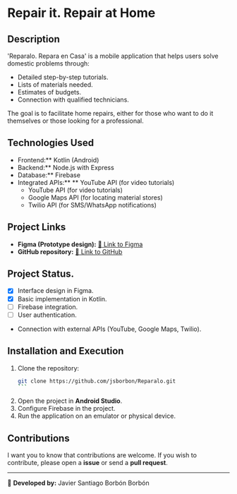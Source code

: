 # Repair it. Repair at Home

## Description
'Reparalo. Repara en Casa' is a mobile application that helps users solve domestic problems through:
- Detailed step-by-step tutorials.
- Lists of materials needed.
- Estimates of budgets.
- Connection with qualified technicians.

The goal is to facilitate home repairs, either for those who want to do it themselves or those looking for a professional.

## Technologies Used
- Frontend:** Kotlin (Android)
- Backend:** Node.js with Express
- Database:** Firebase
- Integrated APIs:** ** YouTube API (for video tutorials) 
  - YouTube API (for video tutorials)
  - Google Maps API (for locating material stores)
  - Twilio API (for SMS/WhatsApp notifications)

## Project Links
- **Figma (Prototype design):** [🔗 Link to Figma](https://www.figma.com/)
- **GitHub repository:** [🔗 Link to GitHub](https://github.com/jsborbon/Reparalo)

## Project Status.
- [x] Interface design in Figma.
- [x] Basic implementation in Kotlin.
- [ ] Firebase integration.
- [ ] User authentication.
- Connection with external APIs (YouTube, Google Maps, Twilio).

## Installation and Execution
1. Clone the repository:
   ````bash
   git clone https://github.com/jsborbon/Reparalo.git
   ```
2. Open the project in **Android Studio**.
3. Configure Firebase in the project.
4. Run the application on an emulator or physical device.

## Contributions
I want you to know that contributions are welcome. If you wish to contribute, please open a **issue** or send a **pull request**.

---
📌 **Developed by:** Javier Santiago Borbón Borbón


